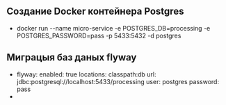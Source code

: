 ## Создание Docker контейнера Postgres
* docker run --name micro-service -e POSTGRES_DB=processing -e POSTGRES_PASSWORD=pass -p 5433:5432 -d postgres
## Миграцыя баз даных flyway
*   flyway:
    enabled: true
    locations: classpath:db
    url: jdbc:postgresql://localhost:5433/processing
    user: postgres
    password: pass
* 